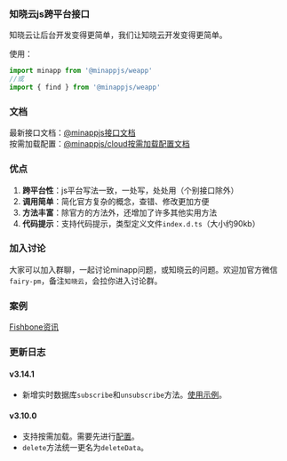 <!--
 * @Author: your name
 * @Date: 2020-01-29 11:37:27
 * @LastEditTime: 2020-06-06 09:37:24
 * @LastEditors: Please set LastEditors
 * @Description: In User Settings Edit
 * @FilePath: /minapp-fetch/README.md
 -->

### 知晓云js跨平台接口     
   
知晓云让后台开发变得更简单，我们让知晓云开发变得更简单。  
    
使用：  
```js
import minapp from '@minappjs/weapp'
//或
import { find } from '@minappjs/weapp'
```  
  
  
### 文档  
最新接口文档：[@minappjs接口文档](https://wefishbone.com/detail/5ec2781dc66ab4461293c8ea)  
按需加载配置：[@minappjs/cloud按需加载配置文档](https://wefishbone.com/detail/5ed5ae7b899abe7b80d67a5f)  
  
### 优点  
1. **跨平台性**：js平台写法一致，一处写，处处用（个别接口除外） 
2. **调用简单**：简化官方复杂的概念，查错、修改更加方便  
3. **方法丰富**：除官方的方法外，还增加了许多其他实用方法  
4. **代码提示**：支持代码提示，类型定义文件`index.d.ts`（大小约90kb）  

   
### 加入讨论  
大家可以加入群聊，一起讨论minapp问题，或知晓云的问题。欢迎加官方微信`fairy-pm`，备注`知晓云`，会拉你进入讨论群。    
  
### 案例    
[Fishbone资讯](https://wefishbone.com)
    
### 更新日志    
#### v3.14.1  
- 新增实时数据库`subscribe`和`unsubscribe`方法。[使用示例](https://wefishbone.com/detail/5f22d20a5cab4d6f035262c8)。  
  
#### v3.10.0  
- 支持按需加载。需要先进行[配置](https://wefishbone.com/detail/5ed5ae7b899abe7b80d67a5f)。  
- `delete`方法统一更名为`deleteData`。  